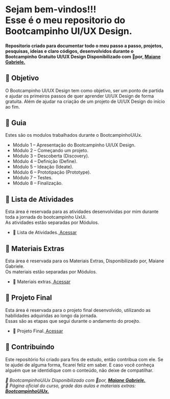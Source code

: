 
<h1> 
  Sejam bem-vindos!!! <br>
  Esse é o meu repositorio do Bootcampinho UI/UX Design.
</h1>


<h4> 
  Repositorio criado para documentar todo o meu passo a passo, projetos, pesquisas, ideias e claro códigos, desenvolvidos durante o Bootcampinho Gratuito UI/UX Design Disponibilizado com 💛por, <a href="//maiane.com.br/sobre-mim/"> 
  <strong>Maiane Gabriele.</strong></a>
</h4>

<h2> 🎯 Objetivo </h2>
  O Bootcampinho UI/UX Design tem como objetivo, ser um ponto de partida e ajudar os primeiros passos de quer aprender UI/UX Design de forma gratuita. Além de ajudar na criação de um projeto de UI/UX Design do início ao fim.

<h2 dir="auto"> 🚦 Guia </h2>
Estes são os modulos trabalhados durante o BootcampinhoUiUx.<br>
<ul dir="auto">
  <li>Módulo 1 – Apresentação do Bootcampinho UI/UX Design.</li>
  <li>Módulo 2 – Começando um projeto.</li>
  <li>Módulo 3 – Descoberta (Discovery).</li>
  <li>Módulo 4 – Definição (Define).</li>
  <li>Módulo 5 – Ideação (Ideate).</li>
  <li>Módulo 6 – Prototipação (Prototype).</li>
  <li>Módulo 7 – Testes.</li>
  <li>Módulo 8 – Finalização.</li>
</ul>

<h2 dir="auto"> 📝 Lista de Atividades </h2>
Esta área é reservada para as atividades desenvolvidas por mim durante toda a jornada do bootcampinho UxUi.<br>
As atividades estão separadas por Módulos.
<ul dir="auto">
  <li>📝 Lista de Atividades.<a href="https://github.com/Diegojfsr/BootcampinhoUIUX/blob/main/ListaAtividades/ListaAtividades.md"> Acessar </a></li>
</ul>

<h2 dir="auto"> 🔗 Materiais Extras </h2>
Esta área é reservada para os Materiais Extras, Disponibilizado por,  Maiane Gabriele. </strong></a><br>
Os materiais estão separadas por Módulos.
<ul dir="auto">
  <li> 🔗 Materiais extras.<a href="https://github.com/Diegojfsr/BootcampinhoUIUX/blob/main/MaterialExtra/MaterialExtra.md"> Acessar </a></li>
</ul>


<h2 dir="auto"> 🚩 Projeto Final </h2>
Esta área é reservada para o projeto final desenvolvido, utilizando as habilidades adquiridas ao longo da jornada.  </strong></a><br>
Essas são as etapas que segui durante o andamento do proejto.
<ul dir="auto">
  <li> 🚩 Projeto Final.<a href="https://github.com/Diegojfsr/The_Space_of_Developers/blob/main/README.md"> Acessar </a></li>
</ul>




<h2 dir="auto"> 🤝 Contribuindo </h2>
<p dir="auto">Este repositório foi criado para fins de estudo, então contribua com ele. Se te ajudei de alguma forma, ficarei feliz em
saber. E caso você conheça alguém que se identidique com o conteúdo, não deixe de compatilhar.</p>


<p dir="auto">
<em>
  🔶 BootcampinhoUiUx Disponibilizado com 💛por, <a href="//maiane.com.br/sobre-mim/"> <strong> Maiane Gabriele. </strong></a>
</em>
<br>
<em>
  🔶 Página oficial do curso, grade das aulas e materiais extras: 
  <a href="//lnkd.in/d2Eke74Y"> <strong>  BootcampinhoUiUx.  </strong></a>
</em>
  
</p>


